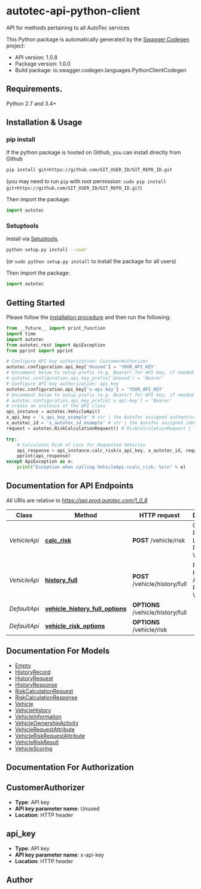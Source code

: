 # autotec-api-python-client
API for methods pertaining to all AutoTec services

This Python package is automatically generated by the [Swagger Codegen](https://github.com/swagger-api/swagger-codegen) project:

- API version: 1.0.8
- Package version: 1.0.0
- Build package: io.swagger.codegen.languages.PythonClientCodegen

## Requirements.

Python 2.7 and 3.4+

## Installation & Usage
### pip install

If the python package is hosted on Github, you can install directly from Github

```sh
pip install git+https://github.com/GIT_USER_ID/GIT_REPO_ID.git
```
(you may need to run `pip` with root permission: `sudo pip install git+https://github.com/GIT_USER_ID/GIT_REPO_ID.git`)

Then import the package:
```python
import autotec 
```

### Setuptools

Install via [Setuptools](http://pypi.python.org/pypi/setuptools).

```sh
python setup.py install --user
```
(or `sudo python setup.py install` to install the package for all users)

Then import the package:
```python
import autotec
```

## Getting Started

Please follow the [installation procedure](#installation--usage) and then run the following:

```python
from __future__ import print_function
import time
import autotec
from autotec.rest import ApiException
from pprint import pprint

# Configure API key authorization: CustomerAuthorizer
autotec.configuration.api_key['Unused'] = 'YOUR_API_KEY'
# Uncomment below to setup prefix (e.g. Bearer) for API key, if needed
# autotec.configuration.api_key_prefix['Unused'] = 'Bearer'
# Configure API key authorization: api_key
autotec.configuration.api_key['x-api-key'] = 'YOUR_API_KEY'
# Uncomment below to setup prefix (e.g. Bearer) for API key, if needed
# autotec.configuration.api_key_prefix['x-api-key'] = 'Bearer'
# create an instance of the API class
api_instance = autotec.VehicleApi()
x_api_key = 'x_api_key_example' # str | the AutoTec assigned authentication credential for the calling customer
x_autotec_id = 'x_autotec_id_example' # str | the AutoTec assigned identification id for the calling customer
request = autotec.RiskCalculationRequest() # RiskCalculationRequest | The calculation request

try:
    # Calculates Risk of Loss for Requested Vehicles
    api_response = api_instance.calc_risk(x_api_key, x_autotec_id, request)
    pprint(api_response)
except ApiException as e:
    print("Exception when calling VehicleApi->calc_risk: %s\n" % e)

```

## Documentation for API Endpoints

All URIs are relative to *https://api.prod.autotec.com/1_0_8*

Class | Method | HTTP request | Description
------------ | ------------- | ------------- | -------------
*VehicleApi* | [**calc_risk**](docs/VehicleApi.md#calc_risk) | **POST** /vehicle/risk | Calculates Risk of Loss for Requested Vehicles
*VehicleApi* | [**history_full**](docs/VehicleApi.md#history_full) | **POST** /vehicle/history/full | Retrieves Historical Activity for Requested Vehicles
*DefaultApi* | [**vehicle_history_full_options**](docs/DefaultApi.md#vehicle_history_full_options) | **OPTIONS** /vehicle/history/full | 
*DefaultApi* | [**vehicle_risk_options**](docs/DefaultApi.md#vehicle_risk_options) | **OPTIONS** /vehicle/risk | 


## Documentation For Models

 - [Empty](docs/Empty.md)
 - [HistoryRecord](docs/HistoryRecord.md)
 - [HistoryRequest](docs/HistoryRequest.md)
 - [HistoryResponse](docs/HistoryResponse.md)
 - [RiskCalculationRequest](docs/RiskCalculationRequest.md)
 - [RiskCalculationResponse](docs/RiskCalculationResponse.md)
 - [Vehicle](docs/Vehicle.md)
 - [VehicleHistory](docs/VehicleHistory.md)
 - [VehicleInformation](docs/VehicleInformation.md)
 - [VehicleOwnershipActivity](docs/VehicleOwnershipActivity.md)
 - [VehicleRequestAttribute](docs/VehicleRequestAttribute.md)
 - [VehicleRiskRequestAttribute](docs/VehicleRiskRequestAttribute.md)
 - [VehicleRiskResult](docs/VehicleRiskResult.md)
 - [VehicleScoring](docs/VehicleScoring.md)


## Documentation For Authorization


## CustomerAuthorizer

- **Type**: API key
- **API key parameter name**: Unused
- **Location**: HTTP header

## api_key

- **Type**: API key
- **API key parameter name**: x-api-key
- **Location**: HTTP header


## Author



